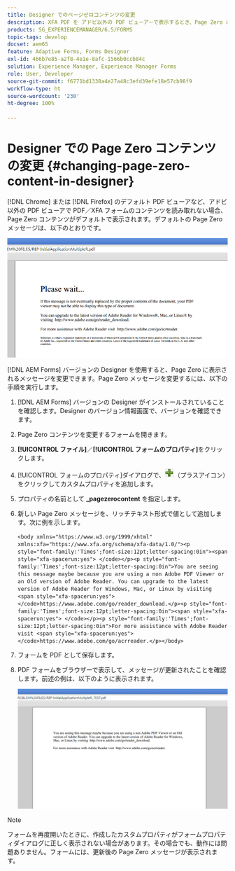 ```yaml
---
title: Designer でのページゼロコンテンツの変更
description: XFA PDF を アドビ以外の PDF ビューアーで表示するとき、Page Zero に表示されるメッセージを変更する方法をご存知ですか。
products: SG_EXPERIENCEMANAGER/6.5/FORMS
topic-tags: develop
docset: aem65
feature: Adaptive Forms, Forms Designer
exl-id: 466b7e85-a2f8-4e1e-8afc-1566b0ccb84c
solution: Experience Manager, Experience Manager Forms
role: User, Developer
source-git-commit: f6771bd1338a4e27a48c3efd39efe18e57cb98f9
workflow-type: ht
source-wordcount: '230'
ht-degree: 100%

---
```


# Designer での Page Zero コンテンツの変更 {#changing-page-zero-content-in-designer}

[!DNL Chrome] または [!DNL Firefox] のデフォルト PDF ビューアなど、アドビ以外の PDF ビューアで PDF／XFA フォームのコンテンツを読み取れない場合、Page Zero コンテンツがデフォルトで表示されます。デフォルトの Page Zero メッセージは、以下のとおりです。

![defaultpage0message](assets/defaultpage0message.png)

[!DNL AEM Forms] バージョンの Designer を使用すると、Page Zero に表示されるメッセージを変更できます。Page Zero メッセージを変更するには、以下の手順を実行します。

1. [!DNL AEM Forms] バージョンの Designer がインストールされていることを確認します。Designer のバージョン情報画面で、バージョンを確認できます。

1. Page Zero コンテンツを変更するフォームを開きます。

1. **[!UICONTROL ファイル]**／**[!UICONTROL フォームのプロパティ]**&#x200B;をクリックします。

1. [!UICONTROL フォームのプロパティ]ダイアログで、![プラス](assets/plus.png)（プラスアイコン）をクリックしてカスタムプロパティを追加します。

1. プロパティの名前として **_pagezerocontent** を指定します。
1. 新しい Page Zero メッセージを、リッチテキスト形式で値として追加します。次に例を示します。


   `<body xmlns="https://www.w3.org/1999/xhtml" xmlns:xfa="https://www.xfa.org/schema/xfa-data/1.0/"><p style="font-family:'Times';font-size:12pt;letter-spacing:0in"><span style="xfa-spacerun:yes"> </code></p><p style="font-family:'Times';font-size:12pt;letter-spacing:0in">You are seeing this message maybe because you are using a non Adobe PDF Viewer or an Old version of Adobe Reader. You can upgrade to the latest version of Adobe Reader for Windows, Mac, or Linux by visiting <span style="xfa-spacerun:yes"> </code>https://www.adobe.com/go/reader_download.</p><p style="font-family:'Times';font-size:12pt;letter-spacing:0in"><span style="xfa-spacerun:yes"> </code></p><p style="font-family:'Times';font-size:12pt;letter-spacing:0in">For more assistance with Adobe Reader visit <span style="xfa-spacerun:yes"> </code>https://www.adobe.com/go/acrreader.</p></body>`

1. フォームを PDF として保存します。

1. PDF フォームをブラウザーで表示して、メッセージが更新されたことを確認します。前述の例は、以下のように表示されます。

   ![changedmessage](assets/changedmessage.png)

>[!NOTE]
>
>フォームを再度開いたときに、作成したカスタムプロパティがフォームプロパティダイアログに正しく表示されない場合があります。その場合でも、動作には問題ありません。フォームには、更新後の Page Zero メッセージが表示されます。
